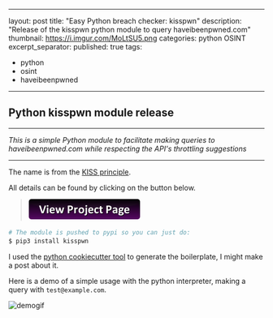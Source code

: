 ---
layout: post
title: "Easy Python breach checker: kisspwn"
description: "Release of the kisspwn python module to query haveibeenpwned.com"
thumbnail: https://i.imgur.com/MoLtSU5.png
categories: python OSINT
excerpt_separator: <!--more-->
published: true
tags:
  - python
  - osint
  - haveibeenpwned

  ---
## Python kisspwn module release

--------
_This is a simple Python module to facilitate making queries to haveibeenpwned.com while respecting the API's throttling suggestions_

--------

The name is from the [KISS principle](https://en.wikipedia.org/wiki/KISS_principle).

All details can be found by clicking on the button below.  
<!--more-->  


> [![button](https://raw.githubusercontent.com/khast3x/khast3x.github.io/master/assets/demo/button_view-project-page.png)](https://khastex.club/kisspwn)

```python
# The module is pushed to pypi so you can just do:
$ pip3 install kisspwn
```


I used the [python cookiecutter tool](https://github.com/ionelmc/cookiecutter-pylibrary) to generate the boilerplate, I might make a post about it.

Here is a demo of a simple usage with the python interpreter, making a query with `test@example.com`.  


![demogif](https://i.imgur.com/7G8XUQ5.gif)
